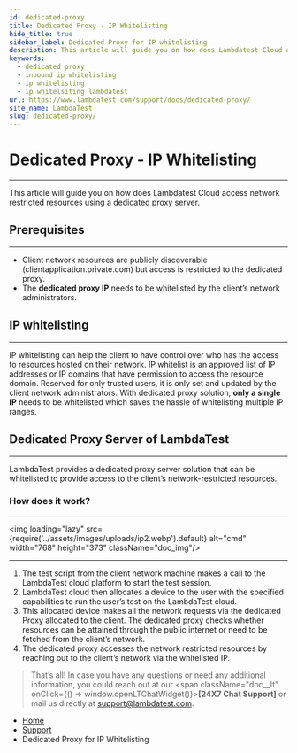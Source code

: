 ```yaml
---
id: dedicated-proxy
title: Dedicated Proxy - IP Whitelisting
hide_title: true
sidebar_label: Dedicated Proxy for IP whitelisting
description: This article will guide you on how does Lambdatest Cloud access network restricted resources using a dedicated proxy server.
keywords:
  - dedicated proxy
  - inbound ip whitelisting
  - ip whitelisting
  - ip whitelsiting lambdatest
url: https://www.lambdatest.com/support/docs/dedicated-proxy/
site_name: LambdaTest
slug: dedicated-proxy/
---
```


<script type="application/ld+json"
      dangerouslySetInnerHTML={{ __html: JSON.stringify({
       "@context": "https://schema.org",
        "@type": "BreadcrumbList",
        "itemListElement": [{
          "@type": "ListItem",
          "position": 1,
          "name": "Home",
          "item": "https://www.lambdatest.com"
        },{
          "@type": "ListItem",
          "position": 2,
          "name": "Support",
          "item": "https://www.lambdatest.com/support/docs/"
        },{
          "@type": "ListItem",
          "position": 3,
          "name": "Migration",
          "item": "https://www.lambdatest.com/support/docs/dedicated-proxy/"
        }]
      })
    }}
></script>

# Dedicated Proxy - IP Whitelisting

---

This article will guide you on how does Lambdatest Cloud access network restricted resources using a dedicated proxy server.

## Prerequisites

---

- Client network resources are publicly discoverable (clientapplication.private.com) but access is restricted to the dedicated proxy.
- The **dedicated proxy IP** needs to be whitelisted by the client’s network administrators.

## IP whitelisting

---

IP whitelisting can help the client to have control over who has the access to resources hosted on their network. IP whitelist is an approved list of IP addresses or IP domains that have permission to access the resource domain. Reserved for only trusted users, it is only set and updated by the client network administrators. With dedicated proxy solution, **only a single IP** needs to be whitelisted which saves the hassle of whitelisting multiple IP ranges.

## Dedicated Proxy Server of LambdaTest

---

LambdaTest provides a dedicated proxy server solution that can be whitelisted to provide access to the client’s network-restricted resources.

### How does it work?

---

<img loading="lazy" src={require('../assets/images/uploads/ip2.webp').default} alt="cmd" width="768" height="373" className="doc_img"/>

---

1. The test script from the client network machine makes a call to the LambdaTest cloud platform to start the test session.
2. LambdaTest cloud then allocates a device to the user with the specified capabilities to run the user’s test on the LambdaTest cloud.
3. This allocated device makes all the network requests via the dedicated Proxy allocated to the client. The dedicated proxy checks whether resources can be attained through the public internet or need to be fetched from the client’s network.
4. The dedicated proxy accesses the network restricted resources by reaching out to the client’s network via the whitelisted IP.

> That’s all! In case you have any questions or need any additional information, you could reach out at our <span className="doc\_\_lt" onClick={() => window.openLTChatWidget()}>**[24X7 Chat Support]**</span> or mail us directly at support@lambdatest.com.

<nav aria-label="breadcrumbs">
  <ul className="breadcrumbs">
    <li className="breadcrumbs__item">
      <a className="breadcrumbs__link" target="_self" href="https://www.lambdatest.com">
        Home
      </a>
    </li>
    <li className="breadcrumbs__item">
      <a className="breadcrumbs__link" target="_self" href="https://www.lambdatest.com/support/docs/">
        Support
      </a>
    </li>
    <li className="breadcrumbs__item breadcrumbs__item--active">
      <span className="breadcrumbs__link">
      Dedicated Proxy for IP Whitelisting
      </span>
    </li>
  </ul>
</nav>
